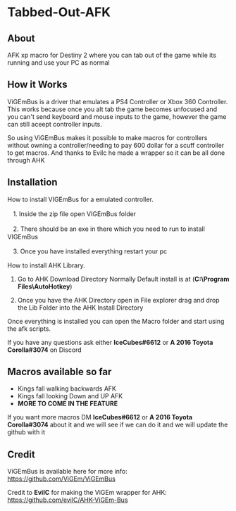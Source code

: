 # Tabbed-Out-AFK

## About

AFK xp macro for Destiny 2 where you can tab out of the game while its running and use your PC as normal

## How it Works

ViGEmBus is a driver that emulates a PS4 Controller or Xbox 360 Controller.
This works because once you alt tab the game becomes unfocused and you can't send keyboard and mouse inputs to the game, however the game can still aceept controller inputs.

So using ViGEmBus makes it possible to make macros for controllers without owning a controller/needing to pay 600 dollar for a scuff controller to get macros. And thanks to Evilc he made a wrapper so it can be all done through AHK

## Installation

How to install VIGEmBus for a emulated controller.

 ㅤ1. Inside the zip file open VIGEmBus folder

 ㅤ2. There should be an exe in there which you need to run to install VIGEmBus

 ㅤ3. Once you have installed everything restart your pc

How to install AHK Library.

  1. Go to AHK Download Directory Normally Default install is at (**C:\Program Files\AutoHotkey**)

  2. Once you have the AHK Directory open in File explorer drag and drop the Lib Folder into the AHK Install Directory

Once everything is installed you can open the Macro folder and start using the afk scripts.

If you have any questions ask either **IceCubes#6612** or **A 2016 Toyota Corolla#3074** on Discord

## Macros available so far
- Kings fall walking backwards AFK
- Kings fall looking Down and UP AFK
- **MORE TO COME IN THE FEATURE**

If you want more macros DM **IceCubes#6612** or **A 2016 Toyota Corolla#3074** about it and we will see if we can do it and we will update the github with it

## Credit
ViGEmBus is available here for more info:
https://github.com/ViGEm/ViGEmBus

Credit to **EvilC** for making the ViGEm wrapper for AHK:
https://github.com/evilC/AHK-ViGEm-Bus
